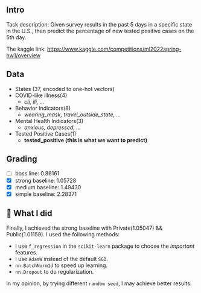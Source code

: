 ## Intro

Task description: Given survey results in the past 5 days in a specific state in the U.S., then predict the percentage of new tested positive cases on the 5th day.

The kaggle link: <https://www.kaggle.com/competitions/ml2022spring-hw1/overview>

## Data

- States (37, encoded to one-hot vectors)
- COVID-like illness(4)
  - *cli, ili, ...*
- Behavior Indicators(8)
  - *wearing_mask, travel_outside_state, ...*
- Mental Health Indicators(3)
  - *anxious, depressed, ...*
- Tested Positive Cases(1)
  - **tested_positive (this is what we want to predict)**

## Grading

- [ ] boss line: 0.86161
- [x] strong baseline: 1.05728
- [x] medium baseline: 1.49430
- [x] simple baseline: 2.28371

## 🧐 What I did

Finally, I achieved the strong baseline with Private(1.05047) && Public(1.01159). I used the following methods:

- I use `f_regression` in the `scikit-learn` package to choose the *important* features.
- I use `AdamW` instead of the default `SGD`.
- `nn.BatchNorm1d` to speed up learning.
- `nn.Dropout` to do regularization.

In my opinion, by trying different `random seed`, I may achieve better results.
